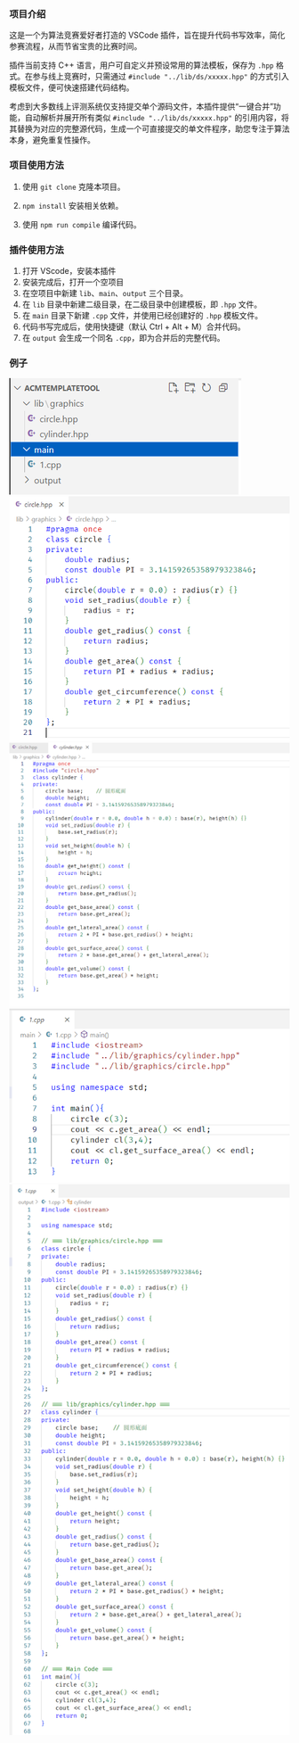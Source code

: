 ### 项目介绍

这是一个为算法竞赛爱好者打造的 VSCode 插件，旨在提升代码书写效率，简化参赛流程，从而节省宝贵的比赛时间。

插件当前支持 C++ 语言，用户可自定义并预设常用的算法模板，保存为 `.hpp` 格式。在参与线上竞赛时，只需通过 `#include "../lib/ds/xxxxx.hpp"` 的方式引入模板文件，便可快速搭建代码结构。

考虑到大多数线上评测系统仅支持提交单个源码文件，本插件提供“一键合并”功能，自动解析并展开所有类似 `#include "../lib/ds/xxxxx.hpp"` 的引用内容，将其替换为对应的完整源代码，生成一个可直接提交的单文件程序，助您专注于算法本身，避免重复性操作。

### 项目使用方法

1. 使用 `git clone` 克隆本项目。

2. `npm install` 安装相关依赖。
3. 使用 `npm run compile` 编译代码。

### 插件使用方法

1. 打开 VScode，安装本插件
2. 安装完成后，打开一个空项目
3. 在空项目中新建 `lib`、`main`、`output` 三个目录。
4. 在 `lib` 目录中新建二级目录，在二级目录中创建模板，即 `.hpp` 文件。
5. 在 `main` 目录下新建 `.cpp` 文件，并使用已经创建好的 `.hpp` 模板文件。
6. 代码书写完成后，使用快捷键（默认 Ctrl + Alt + M）合并代码。
7. 在  `output`  会生成一个同名 `.cpp`，即为合并后的完整代码。

### 例子
![1](https://github.com/GladerJ/TemplateReplaceExtension/blob/main/images/1.png)
![2](https://github.com/GladerJ/TemplateReplaceExtension/blob/main/images/2.png)
![3](https://github.com/GladerJ/TemplateReplaceExtension/blob/main/images/3.png)
![4](https://github.com/GladerJ/TemplateReplaceExtension/blob/main/images/4.png)
![5](https://github.com/GladerJ/TemplateReplaceExtension/blob/main/images/5.png)
